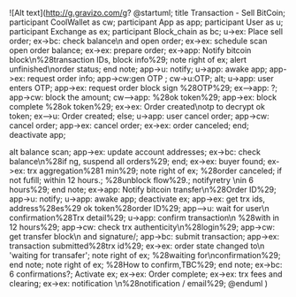 ![Alt text](http://g.gravizo.com/g?
@startuml;
title Transaction - Sell BitCoin;
participant CoolWallet as cw;
participant App as app;
participant User as u;
participant Exchange as ex;
participant Block_chain as bc;
u->ex: Place sell order;
ex->bc: check balance\n and open order;
ex->ex: schedule scan open order balance;
ex->ex: prepare order;
ex->app: Notify bitcoin block\n%28transaction IDs, block info%29;
note right of ex;
alert unfinished\norder status;
end note;
app->u: notify;
u->app: awake app;
app->ex: request order info;
app->cw:gen OTP ;
cw->u:OTP;
alt;
u->app: user enters OTP;
app->ex: request order block sign %28OTP%29;
ex-->app: ?;
app->cw: block the amount;
cw-->app: %28ok token%29;
app->ex: block complete %28ok token%29;
ex->ex: Order created\notp to decrypt ok token;
ex-->u: Order created;
else;
u->app: user cancel order;
app->cw: cancel order;
app->ex: cancel order;
ex->ex: order canceled;
end;
deactivate app;

alt balance scan;
app->ex: update account addresses;
ex->bc: check balance\n%28if ng, suspend all orders%29;
end;
ex->ex: buyer found;
ex->ex: trx aggregation%281 min%29;
note right of ex;
%28order canceled;
if not fufill;
within 12 hours.;
%28unblock flow%29.;
notifyretry \nin 6 hours%29;
end note;
ex->app: Notify bitcoin transfer\n%28Order ID%29;
app->u: notify;
u->app: awake app;
deactivate ex;
app->ex: get trx ids, address%28es%29 ok token%28order ID%29;
app-->u: wait for user\n confirmation%28Trx detail%29;
u->app: confirm transaction\n %28with in 12 hours%29;
app->cw: check trx authenticity\n%28login%29;
app->cw: get transfer block\n and signature/;
app->bc: submit transaction;
app->ex: transaction submitted%28trx id%29;
ex->ex: order state changed to\n 'waiting for transafer';
note right of ex;
%28waiting for\nconfirmation%29;
end note;
note right of ex;
%28How to confirm,TBC%29;
end note;
ex->bc: 6 confirmations?;
Activate ex;
ex->ex: Order complete;
ex->ex: trx fees and clearing;
ex->ex: notification \n%28notification / email%29;
@enduml
)
